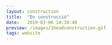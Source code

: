 ```yaml
---
layout: construction
title:  "En construcció"
date:   2019-03-06 14:39:40
preview: /images/1headconstruction.gif
tags: website
---
```

